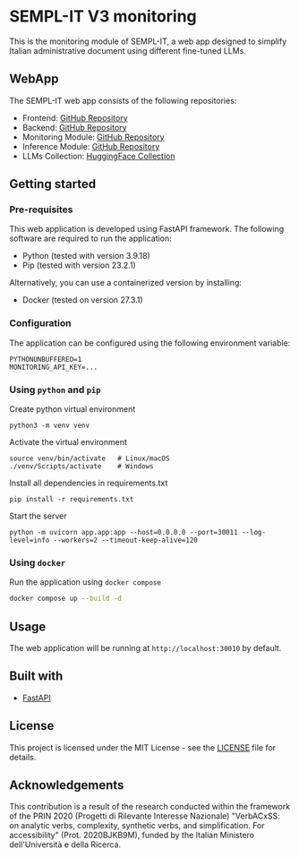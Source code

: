 # SEMPL-IT V3 monitoring
This is the monitoring module of SEMPL-IT, a web app designed to simplify Italian administrative document using different fine-tuned LLMs.

## WebApp
The SEMPL-IT web app consists of the following repositories:
- Frontend: [GitHub Repository](https://github.com/VerbACxSS/sempl-it-v3-frontend)
- Backend: [GitHub Repository](https://github.com/VerbACxSS/sempl-it-v3-backend)
- Monitoring Module: [GitHub Repository](https://github.com/VerbACxSS/sempl-it-v3-monitoring)
- Inference Module: [GitHub Repository](https://github.com/VerbACxSS/sempl-it-v3-inference)
- LLMs Collection: [HuggingFace Collection](https://huggingface.co/collections/VerbACxSS/sempl-it-v3-awq-6817ea4f843804006965f110)

## Getting started
### Pre-requisites
This web application is developed using FastAPI framework. The following software are required to run the application:
* Python (tested with version 3.9.18)
* Pip (tested with version 23.2.1)

Alternatively, you can use a containerized version by installing:
* Docker (tested on version 27.3.1)

### Configuration
The application can be configured using the following environment variable:
```
PYTHONUNBUFFERED=1
MONITORING_API_KEY=...
```

### Using `python` and `pip`
Create python virtual environment
```shell
python3 -m venv venv
```
Activate the virtual environment
```shell
source venv/bin/activate   # Linux/macOS
./venv/Scripts/activate    # Windows
```
Install all dependencies in requirements.txt
```shell
pip install -r requirements.txt
```
Start the server
```shell
python -m uvicorn app.app:app --host=0.0.0.0 --port=30011 --log-level=info --workers=2 --timeout-keep-alive=120
```

### Using `docker`
Run the application using `docker compose`
```sh
docker compose up --build -d
```

## Usage
The web application will be running at `http://localhost:30010` by default.

## Built with
* [FastAPI](https://fastapi.tiangolo)

## License
This project is licensed under the MIT License - see the [LICENSE](LICENSE) file for details.

## Acknowledgements
This contribution is a result of the research conducted within the framework of the PRIN 2020 (Progetti di Rilevante Interesse Nazionale) "VerbACxSS: on analytic verbs, complexity, synthetic verbs, and simplification. For accessibility" (Prot. 2020BJKB9M), funded by the Italian Ministero dell'Università e della Ricerca.
